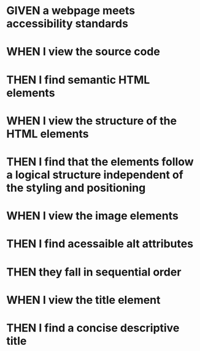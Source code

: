 # GIVEN a webpage meets accessibility standards 
# WHEN I view the source code
# THEN I find semantic HTML elements
# WHEN I view the structure of the HTML elements 
# THEN I find that the elements follow a logical structure independent of the styling and positioning
# WHEN I view the image elements
# THEN I find acessaible alt attributes
# THEN they fall in sequential order
# WHEN I view the title element 
# THEN I find a concise descriptive title
